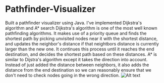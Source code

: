 # Pathfinder-Visualizer
Built a pathfinder visualizer using Java. I've implemented Dijkstra's algorithm and A* search
Dijkstra's algorithm is one of the most well known pathfinding algorithms. It makes use of a priority queue and finds the shortest path by picking unvisited nodes near it with the shortest distance, and updates the neighbor's distance if that neightbors distance is currently larger than the new one. It continues this process until it reaches the end destination, and decides the shortest path based on these distances.
A* is similar to Dijstra's algorithm except it takes the direction into account. Instead of just added the distance between neighbors, it also adds the distance from the end destination so we can reasonably ensure that we don't need to check nodes going in the wrong direction.
![Alt text](/relative/path/to/Dijkstra.png?raw=true "Dijkstra's Algorithm")
